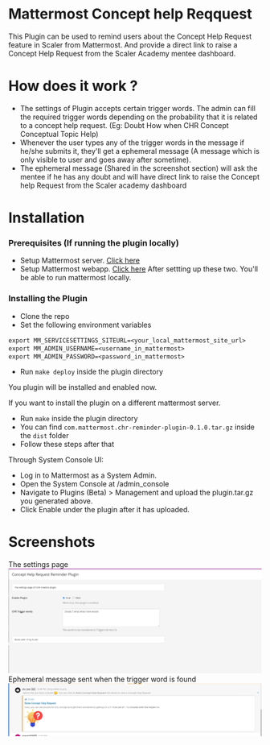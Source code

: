 # Mattermost Concept help Reqquest 

This Plugin can be used to remind users about the Concept Help Request feature in Scaler from Mattermost. And provide a direct link to raise a Concept Help Request from the Scaler Academy mentee dashboard.

# How does it work ?
- The settings of Plugin accepts certain trigger words. The admin can fill the required trigger words depending on the probability that it is related to a concept help request. (Eg: Doubt How when CHR Concept Conceptual Topic Help)
- Whenever the user types any of the trigger words in the message if he/she submits it, they'll get a ephemeral message (A message which is only visible to user and goes away after sometime).
- The ephemeral message (Shared in the screenshot section) will ask the mentee if he has any doubt and will have direct link to raise the Concept help Request from the Scaler academy dashboard

# Installation

### Prerequisites (If running the plugin locally)
- Setup Mattermost server. [Click here](https://developers.mattermost.com/contribute/server/developer-setup/)
- Setup Mattermost webapp. [Click here](https://developers.mattermost.com/contribute/webapp/developer-setup/)
After settting up these two. You'll be able to run mattermost locally.

### Installing the Plugin
- Clone the repo
- Set the following environment variables
```
export MM_SERVICESETTINGS_SITEURL=<your_local_mattermost_site_url>
export MM_ADMIN_USERNAME=<username_in_mattermost>
export MM_ADMIN_PASSWORD=<password_in_mattermost>
```
- Run `make deploy` inside the plugin directory

You plugin will be installed and enabled now.

If you want to install the plugin on a different mattermost server.

- Run `make` inside the plugin directory
- You can find `com.mattermost.chr-reminder-plugin-0.1.0.tar.gz` inside the `dist` folder
- Follow these steps after that

Through System Console UI:

- Log in to Mattermost as a System Admin.
- Open the System Console at /admin_console
- Navigate to Plugins (Beta) > Management and upload the plugin.tar.gz you generated above.
- Click Enable under the plugin after it has uploaded.

# Screenshots 
The settings page
![Settings page](screenshots/settings.png)
Ephemeral message sent when the trigger word is found
![Message](screenshots/message.jpg)